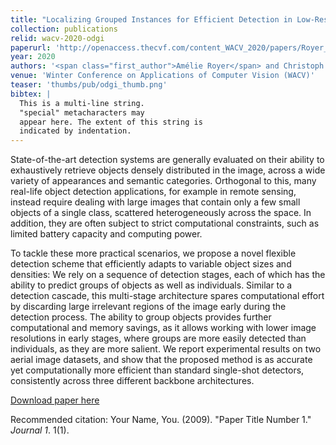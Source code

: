 ```yaml
---
title: "Localizing Grouped Instances for Efficient Detection in Low-Resource Scenarios"
collection: publications
relid: wacv-2020-odgi
paperurl: 'http://openaccess.thecvf.com/content_WACV_2020/papers/Royer_Localizing_Grouped_Instances_for_Efficient_Detection_in_Low-Resource_Scenarios_WACV_2020_paper.pdf'
year: 2020
authors: '<span class="first_author">Amélie Royer</span> and Christoph Lampert'
venue: 'Winter Conference on Applications of Computer Vision (WACV)'
teaser: 'thumbs/pub/odgi_thumb.png'
bibtex: |
  This is a multi-line string.
  "special" metacharacters may
  appear here. The extent of this string is
  indicated by indentation. 
---
```


State-of-the-art detection systems are generally evaluated on their ability to exhaustively retrieve objects densely distributed in the image, across a wide variety of appearances and semantic categories. Orthogonal to this, many real-life object detection applications, for example in remote sensing, instead require dealing with large images that contain only a few small objects of a single class, scattered heterogeneously across the space. In addition, they are often subject to strict computational constraints, such as limited battery capacity and computing power.

To tackle these more practical scenarios, we propose a novel flexible detection scheme that efficiently adapts to variable object sizes and densities: We rely on a sequence of detection stages, each of which has the ability to predict groups of objects as well as individuals. Similar to a detection cascade, this multi-stage architecture spares computational effort by discarding large irrelevant regions of the image early during the detection process. The ability to group objects provides further computational and memory savings, as it allows working with lower image resolutions in early stages, where groups are more easily detected than individuals, as they are more salient. We report experimental results on two aerial image datasets, and show that the proposed method is as accurate yet computationally more efficient than standard single-shot detectors, consistently across three different backbone architectures.



[Download paper here](http://academicpages.github.io/files/paper1.pdf)

Recommended citation: Your Name, You. (2009). "Paper Title Number 1." <i>Journal 1</i>. 1(1).
